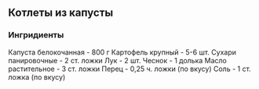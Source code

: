 ## Котлеты из капусты
### Ингридиенты
Капуста белокочанная - 800 г
Картофель крупный - 5-6 шт.
Сухари панировочные - 2 ст. ложки
Лук - 2 шт.
Чеснок - 1 долька
Масло растительное - 3 ст. ложки
Перец - 0,25 ч. ложки (по вкусу)
Соль - 1 ст. ложка (по вкусу)
